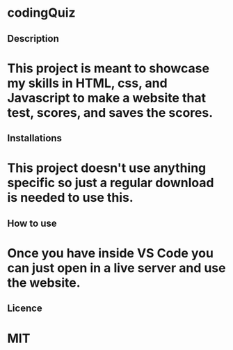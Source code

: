 # codingQuiz

## Description 

# This project is meant to showcase my skills in HTML, css, and Javascript to make a website that test, scores, and saves the scores.

## Installations 

# This project doesn't use anything specific so just a regular download is needed to use this.

## How to use

# Once you have inside VS Code you can just open in a live server and use the website.

## Licence

# MIT
